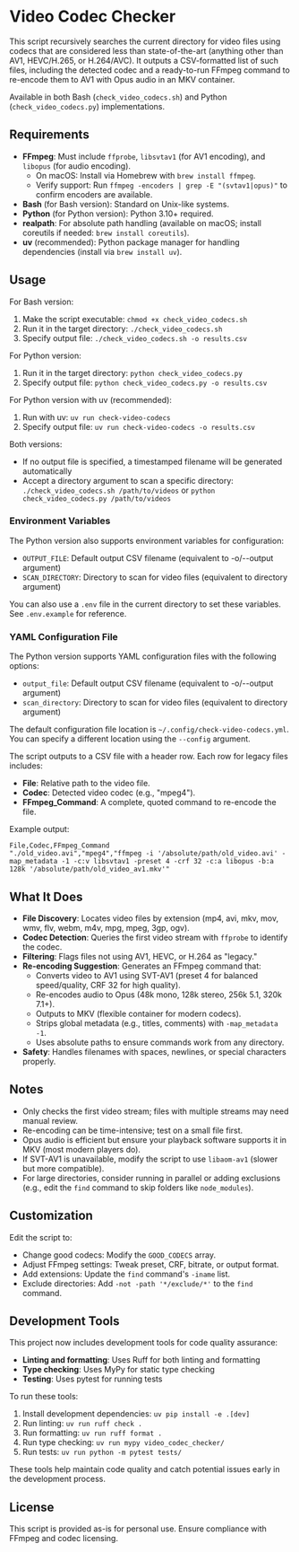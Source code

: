 # Video Codec Checker

This script recursively searches the current directory for video files using codecs that are considered less than state-of-the-art (anything other than AV1, HEVC/H.265, or H.264/AVC). It outputs a CSV-formatted list of such files, including the detected codec and a ready-to-run FFmpeg command to re-encode them to AV1 with Opus audio in an MKV container.

Available in both Bash (`check_video_codecs.sh`) and Python (`check_video_codecs.py`) implementations.

## Requirements

- **FFmpeg**: Must include `ffprobe`, `libsvtav1` (for AV1 encoding), and `libopus` (for audio encoding).
  - On macOS: Install via Homebrew with `brew install ffmpeg`.
  - Verify support: Run `ffmpeg -encoders | grep -E "(svtav1|opus)"` to confirm encoders are available.
- **Bash** (for Bash version): Standard on Unix-like systems.
- **Python** (for Python version): Python 3.10+ required.
- **realpath**: For absolute path handling (available on macOS; install coreutils if needed: `brew install coreutils`).
- **uv** (recommended): Python package manager for handling dependencies (install via `brew install uv`).

## Usage

For Bash version:
1. Make the script executable: `chmod +x check_video_codecs.sh`
2. Run it in the target directory: `./check_video_codecs.sh`
3. Specify output file: `./check_video_codecs.sh -o results.csv`

For Python version:
1. Run it in the target directory: `python check_video_codecs.py`
2. Specify output file: `python check_video_codecs.py -o results.csv`

For Python version with uv (recommended):
1. Run with uv: `uv run check-video-codecs`
2. Specify output file: `uv run check-video-codecs -o results.csv`

Both versions:
- If no output file is specified, a timestamped filename will be generated automatically
- Accept a directory argument to scan a specific directory: `./check_video_codecs.sh /path/to/videos` or `python check_video_codecs.py /path/to/videos`

### Environment Variables

The Python version also supports environment variables for configuration:
- `OUTPUT_FILE`: Default output CSV filename (equivalent to -o/--output argument)
- `SCAN_DIRECTORY`: Directory to scan for video files (equivalent to directory argument)

You can also use a `.env` file in the current directory to set these variables. See `.env.example` for reference.

### YAML Configuration File

The Python version supports YAML configuration files with the following options:
- `output_file`: Default output CSV filename (equivalent to -o/--output argument)
- `scan_directory`: Directory to scan for video files (equivalent to directory argument)

The default configuration file location is `~/.config/check-video-codecs.yml`. You can specify a different location using the `--config` argument.

The script outputs to a CSV file with a header row. Each row for legacy files includes:
- **File**: Relative path to the video file.
- **Codec**: Detected video codec (e.g., "mpeg4").
- **FFmpeg_Command**: A complete, quoted command to re-encode the file.

Example output:
```
File,Codec,FFmpeg_Command
"./old_video.avi","mpeg4","ffmpeg -i '/absolute/path/old_video.avi' -map_metadata -1 -c:v libsvtav1 -preset 4 -crf 32 -c:a libopus -b:a 128k '/absolute/path/old_video_av1.mkv'"
```

## What It Does

- **File Discovery**: Locates video files by extension (mp4, avi, mkv, mov, wmv, flv, webm, m4v, mpg, mpeg, 3gp, ogv).
- **Codec Detection**: Queries the first video stream with `ffprobe` to identify the codec.
- **Filtering**: Flags files not using AV1, HEVC, or H.264 as "legacy."
- **Re-encoding Suggestion**: Generates an FFmpeg command that:
   - Converts video to AV1 using SVT-AV1 (preset 4 for balanced speed/quality, CRF 32 for high quality).
   - Re-encodes audio to Opus (48k mono, 128k stereo, 256k 5.1, 320k 7.1+).
  - Outputs to MKV (flexible container for modern codecs).
  - Strips global metadata (e.g., titles, comments) with `-map_metadata -1`.
  - Uses absolute paths to ensure commands work from any directory.
- **Safety**: Handles filenames with spaces, newlines, or special characters properly.

## Notes

- Only checks the first video stream; files with multiple streams may need manual review.
- Re-encoding can be time-intensive; test on a small file first.
- Opus audio is efficient but ensure your playback software supports it in MKV (most modern players do).
- If SVT-AV1 is unavailable, modify the script to use `libaom-av1` (slower but more compatible).
- For large directories, consider running in parallel or adding exclusions (e.g., edit the `find` command to skip folders like `node_modules`).

## Customization

Edit the script to:
- Change good codecs: Modify the `GOOD_CODECS` array.
- Adjust FFmpeg settings: Tweak preset, CRF, bitrate, or output format.
- Add extensions: Update the `find` command's `-iname` list.
- Exclude directories: Add `-not -path '*/exclude/*'` to the `find` command.

## Development Tools

This project now includes development tools for code quality assurance:

- **Linting and formatting**: Uses Ruff for both linting and formatting
- **Type checking**: Uses MyPy for static type checking
- **Testing**: Uses pytest for running tests

To run these tools:
1. Install development dependencies: `uv pip install -e .[dev]`
2. Run linting: `uv run ruff check .`
3. Run formatting: `uv run ruff format .`
4. Run type checking: `uv run mypy video_codec_checker/`
5. Run tests: `uv run python -m pytest tests/`

These tools help maintain code quality and catch potential issues early in the development process.

## License

This script is provided as-is for personal use. Ensure compliance with FFmpeg and codec licensing.
